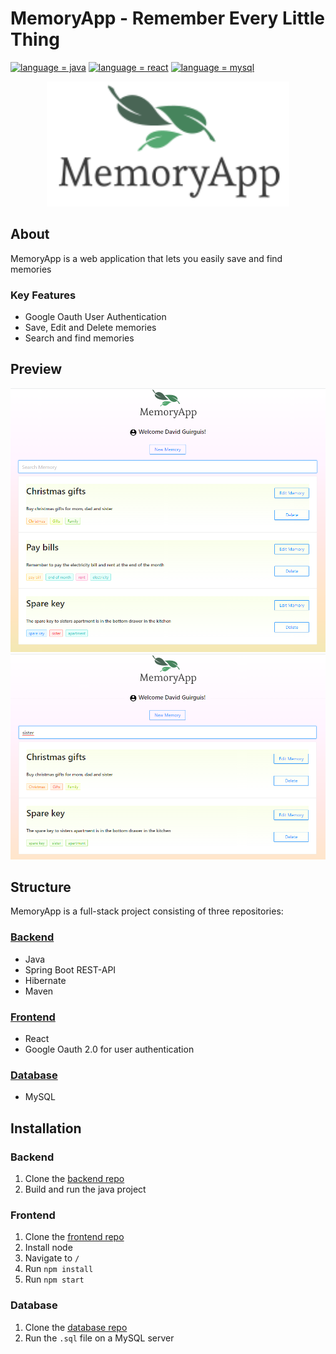 # MemoryApp - Remember Every Little Thing

[![language = java](https://img.shields.io/badge/language-java-ff4b3b.svg)](#)
[![language = react](https://img.shields.io/badge/language-react-ffad3b.svg)](#)
[![language = mysql](https://img.shields.io/badge/language-mysql-ad3bff.svg)](#)


<p align="center">
   <img src="/Resources/MemoryAppLogo.png" height="200" />
</p>

## About
MemoryApp is a web application that lets you easily save and find memories

### Key Features
* Google Oauth User Authentication
* Save, Edit and Delete memories
* Search and find memories

## Preview
<p align="center">
   <img src="/Resources/AppScreenshot1.png"/>
   <img src="/Resources/AppScreenshot2.png"/>
</p>



## Structure
MemoryApp is a full-stack project consisting of three repositories:
### [Backend](https://github.com "Backend Repository")
  * Java
  * Spring Boot REST-API
  * Hibernate
  * Maven 
  
### [Frontend](https://github.com "Frontend Repository")
  * React
  * Google Oauth 2.0 for user authentication

### [Database](https://github.com "Database Repository")
  * MySQL

## Installation

### Backend
1. Clone the [backend repo](https://github.com)
2. Build and run the java project

### Frontend
1. Clone the [frontend repo](https://github.com)
2. Install node
3. Navigate to `/`
4. Run `npm install`
5. Run `npm start`

### Database
1. Clone the [database repo](https://github.com)
2. Run the `.sql` file on a MySQL server
